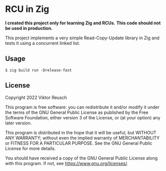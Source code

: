 # RCU in Zig

**I created this project only for learning Zig and RCUs.**
**This code should not be used in production.**

This project implements a very simple Read-Copy-Update library in Zig and tests
it using a concurrent linked list.

## Usage

```
$ zig build run -Drelease-fast
```

## License

Copyright 2022 Viktor Reusch

This program is free software: you can redistribute it and/or modify
it under the terms of the GNU General Public License as published by
the Free Software Foundation, either version 3 of the License, or
(at your option) any later version.

This program is distributed in the hope that it will be useful,
but WITHOUT ANY WARRANTY; without even the implied warranty of
MERCHANTABILITY or FITNESS FOR A PARTICULAR PURPOSE. See the
GNU General Public License for more details.

You should have received a copy of the GNU General Public License
along with this program. If not, see <https://www.gnu.org/licenses/>.
